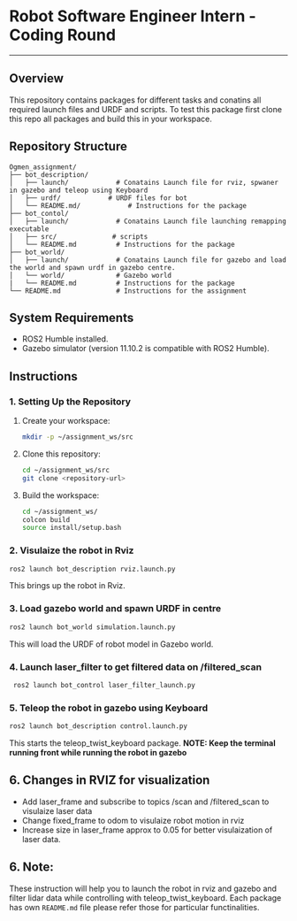 # Robot Software Engineer Intern - Coding Round
---

## Overview
This repository contains packages for different tasks and conatins all required launch files and URDF and scripts. To test this package first clone this repo all packages and build this in your workspace.

## Repository Structure

```
Ogmen_assignment/
├── bot_description/
│   ├── launch/            # Conatains Launch file for rviz, spwaner in gazebo and teleop using Keyboard
│   ├── urdf/            # URDF files for bot
│   └── README.md/            # Instructions for the package
├── bot_contol/
│   ├── launch/            # Conatains Launch file launching remapping executable
│   ├── src/              # scripts
│   └── README.md          # Instructions for the package
├── bot_world/
│   ├── launch/            # Conatains Launch file for gazebo and load the world and spawn urdf in gazebo centre.
│   └── world/             # Gazebo world
|   └── README.md          # Instructions for the package
└── README.md              # Instructions for the assignment
```

## System Requirements

- ROS2 Humble installed.
- Gazebo simulator (version 11.10.2 is compatible with ROS2 Humble).

## Instructions

### 1. Setting Up the Repository
1. Create your workspace:
    ```bash
    mkdir -p ~/assignment_ws/src
    ```
2. Clone this repository:
   ```bash
   cd ~/assignment_ws/src
   git clone <repository-url>
   ```
2. Build the workspace:
   ```bash
   cd ~/assignment_ws/
   colcon build
   source install/setup.bash
   ```

### 2. Visulaize the robot in Rviz
   ```bash
   ros2 launch bot_description rviz.launch.py
   ```
   This brings up the robot in Rviz.

### 3. Load gazebo world and spawn URDF in centre
   ```bash
   ros2 launch bot_world simulation.launch.py
   ```
   This will load the URDF of robot model in Gazebo world.

### 4. Launch laser_filter to get filtered data on /filtered_scan
   ```bash
    ros2 launch bot_control laser_filter_launch.py
   ```

### 5. Teleop the robot in gazebo using Keyboard
   ```bash
   ros2 launch bot_description control.launch.py
   ```
   This starts the teleop_twist_keyboard package.
    **NOTE: Keep the terminal running front while running the robot in gazebo**

## 6. Changes in RVIZ for visualization
- Add laser_frame and subscribe to topics /scan and /filtered_scan to visulaize laser data
- Change fixed_frame to odom to visulaize robot motion in rviz
- Increase size in laser_frame approx to 0.05 for better visulaization of laser data.

## 6. Note:
These instruction will help you to launch the robot in rviz and gazebo and filter lidar data while controlling with teleop_twist_keyboard. Each package has own `README.md` file please refer those for particular functinalities.
